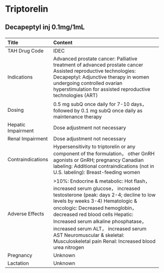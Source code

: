 # Triptorelin

## Decapeptyl inj 0.1mg/1mL

##### 

| Title              | Content                                                                                                                                                                                                                                                                                                                                                                                                |
|:-------------------|:-------------------------------------------------------------------------------------------------------------------------------------------------------------------------------------------------------------------------------------------------------------------------------------------------------------------------------------------------------------------------------------------------------|
| TAH Drug Code      | IDEC                                                                                                                                                                                                                                                                                                                                                                                                   |
| Indications        | Advanced prostate cancer: Palliative treatment of advanced prostate cancer Assisted reproductive technologies: Decapeptyl: Adjunctive therapy in women undergoing controlled ovarian hyperstimulation for assisted reproductive technologies (ART)                                                                                                                                                     |
| Dosing             | 0.5 mg subQ once daily for 7-10 days， followed by 0.1 mg subQ once daily as maintenance therapy                                                                                                                                                                                                                                                                                                       |
| Hepatic Impairment | Dose adjustment not necessary                                                                                                                                                                                                                                                                                                                                                                          |
| Renal Impairment   | Dose adjustment not necessary                                                                                                                                                                                                                                                                                                                                                                          |
| Contraindications  | Hypersensitivity to triptorelin or any component of the formulation， other GnRH agonists or GnRH; pregnancy Canadian labeling: Additional contraindications (not in U.S. labeling): Breast-feeding women                                                                                                                                                                                              |
| Adverse Effects    | >10%: Endocrine & metabolic: Hot flash， increased serum glucose， increased testosterone (peak: days 2-4; decline to low levels by weeks 3-4) Hematologic & oncologic: Decreased hemoglobin， decreased red blood cells Hepatic: Increased serum alkaline phosphatase， increased serum ALT， increased serum AST Neuromuscular & skeletal: Musculoskeletal pain Renal: Increased blood urea nitrogen |
| Pregnancy          | Unknown                                                                                                                                                                                                                                                                                                                                                                                                |
| Lactation          | Unknown                                                                                                                                                                                                                                                                                                                                                                                                |

